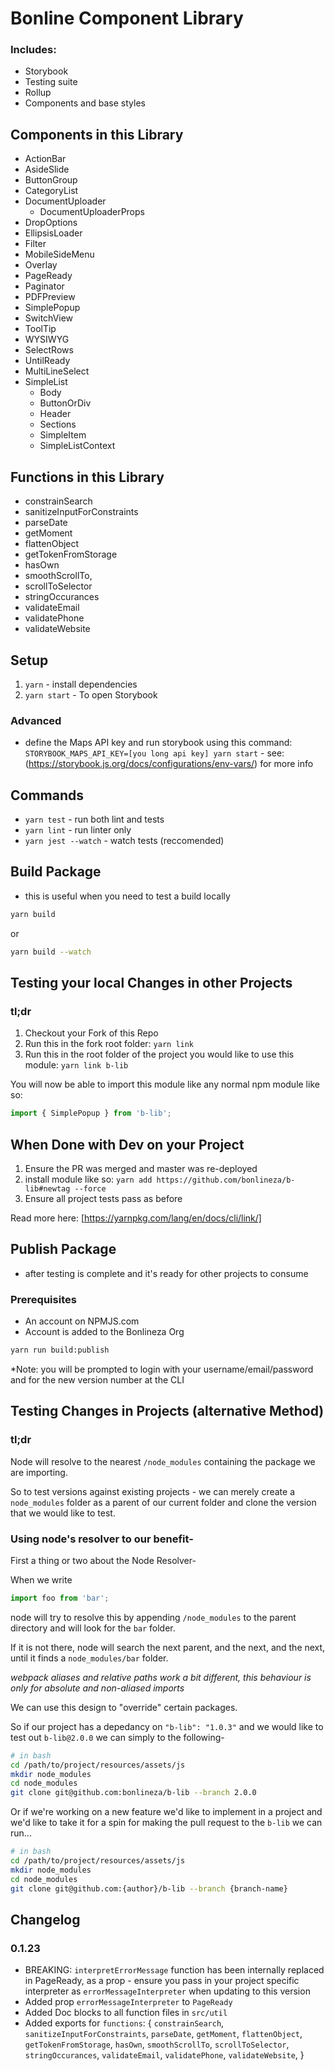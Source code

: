 # Bonline Component Library
### Includes:
- Storybook
- Testing suite
- Rollup
- Components and base styles

## Components in this Library
- ActionBar
- AsideSlide
- ButtonGroup
- CategoryList
- DocumentUploader
   - DocumentUploaderProps
- DropOptions
- EllipsisLoader
- Filter
- MobileSideMenu
- Overlay
- PageReady
- Paginator
- PDFPreview
- SimplePopup
- SwitchView
- ToolTip
- WYSIWYG
- SelectRows
- UntilReady
- MultiLineSelect
- SimpleList
   - Body 
   - ButtonOrDiv 
   - Header 
   - Sections 
   - SimpleItem 
   - SimpleListContext 

## Functions in this Library
- constrainSearch
- sanitizeInputForConstraints
- parseDate
- getMoment
- flattenObject
- getTokenFromStorage
- hasOwn
- smoothScrollTo,
- scrollToSelector
- stringOccurances
- validateEmail
- validatePhone
- validateWebsite

## Setup
1. `yarn` - install dependencies
2. `yarn start` - To open Storybook

### Advanced
- define the Maps API key and run storybook using this command: `STORYBOOK_MAPS_API_KEY=[you long api key] yarn start` - see: (https://storybook.js.org/docs/configurations/env-vars/) for more info

## Commands
- `yarn test` - run both lint and tests
- `yarn lint` - run linter only
- `yarn jest --watch` - watch tests (reccomended)

## Build Package
- this is useful when you need to test a build locally

```sh
yarn build
```
or
```sh
yarn build --watch
```

## Testing your local Changes in other Projects
### tl;dr
1. Checkout your Fork of this Repo
2. Run this in the fork root folder: `yarn link`
3. Run this in the root folder of the project you would like to use this module: `yarn link b-lib`

You will now be able to import this module like any normal npm module like so:

```javascript
import { SimplePopup } from 'b-lib';
```

## When Done with Dev on your Project
1. Ensure the PR was merged and master was re-deployed
2. install module like so: `yarn add https://github.com/bonlineza/b-lib#newtag --force`
3. Ensure all project tests pass as before

Read more here: [https://yarnpkg.com/lang/en/docs/cli/link/]

## Publish Package
- after testing is complete and it's ready for other projects to consume

### Prerequisites
- An account on NPMJS.com
- Account is added to the Bonlineza Org

```sh
yarn run build:publish
``` 

*Note: you will be prompted to login with your username/email/password and for the new version number at the CLI

## Testing Changes in Projects (alternative Method)
### tl;dr

Node will resolve to the nearest `/node_modules` containing the package we are importing.

So to test versions against existing projects - we can merely create a `node_modules` folder as a parent of our
current folder and clone the version that we would like to test.

### Using node's resolver to our benefit-
First a thing or two about the Node Resolver-

When we write

```js
import foo from 'bar';
```

node will try to resolve this by appending `/node_modules` to the parent directory and will look for the `bar` folder.

If it is not there, node will search the next parent, and the next, and the next, until it finds a `node_modules/bar` folder.

*webpack aliases and relative paths work a bit different, this behaviour is only for absolute and non-aliased imports*

We can use this design to "override" certain packages.

So if our project has a depedancy on `"b-lib": "1.0.3"` and we would like to test out `b-lib@2.0.0` we can simply to the following-

```sh
# in bash
cd /path/to/project/resources/assets/js
mkdir node_modules
cd node_modules
git clone git@github.com:bonlineza/b-lib --branch 2.0.0
```

Or if we're working on a new feature we'd like to implement in a project and we'd like to take it for a spin for making the pull request
to the `b-lib` we can run...

```sh
# in bash
cd /path/to/project/resources/assets/js
mkdir node_modules
cd node_modules
git clone git@github.com:{author}/b-lib --branch {branch-name}
```

## Changelog
### 0.1.23
- BREAKING: `interpretErrorMessage` function has been internally replaced in PageReady, as a prop - ensure you pass in your project specific interpreter as `errorMessageInterpreter` when updating to this version
- Added prop `errorMessageInterpreter` to `PageReady`
- Added Doc blocks to all function files in `src/util`
- Added exports for `functions`: {
  `constrainSearch`,
  `sanitizeInputForConstraints`,
  `parseDate`,
  `getMoment`,
  `flattenObject`,
  `getTokenFromStorage`,
  `hasOwn`,
  `smoothScrollTo`,
  `scrollToSelector`,
  `stringOccurances`,
  `validateEmail`,
  `validatePhone`,
  `validateWebsite`,
}
